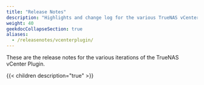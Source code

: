 ```yaml
---
title: "Release Notes"
description: "Highlights and change log for the various TrueNAS vCenter Plugin releases."
weight: 40
geekdocCollapseSection: true
aliases:
  - /releasenotes/vcenterplugin/
---
```


These are the release notes for the various iterations of the TrueNAS vCenter Plugin.

{{< children description="true" >}}
